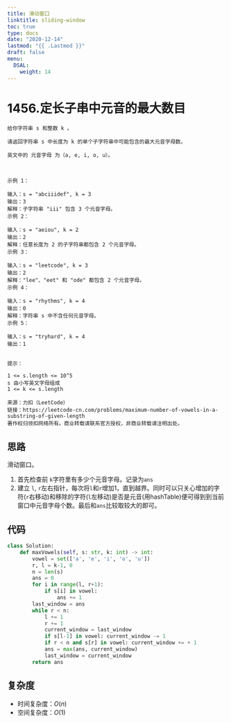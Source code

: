 ```yaml
---
title: 滑动窗口
linktitle: sliding-window
toc: true
type: docs
date: "2020-12-14"
lastmod: "{{ .Lastmod }}"
draft: false
menu:
  DSAL:
    weight: 14
---
```


# 1456.定长子串中元音的最大数目

```
给你字符串 s 和整数 k 。

请返回字符串 s 中长度为 k 的单个子字符串中可能包含的最大元音字母数。

英文中的 元音字母 为（a, e, i, o, u）。

 

示例 1：

输入：s = "abciiidef", k = 3
输出：3
解释：子字符串 "iii" 包含 3 个元音字母。
示例 2：

输入：s = "aeiou", k = 2
输出：2
解释：任意长度为 2 的子字符串都包含 2 个元音字母。
示例 3：

输入：s = "leetcode", k = 3
输出：2
解释："lee"、"eet" 和 "ode" 都包含 2 个元音字母。
示例 4：

输入：s = "rhythms", k = 4
输出：0
解释：字符串 s 中不含任何元音字母。
示例 5：

输入：s = "tryhard", k = 4
输出：1
 

提示：

1 <= s.length <= 10^5
s 由小写英文字母组成
1 <= k <= s.length

来源：力扣（LeetCode）
链接：https://leetcode-cn.com/problems/maximum-number-of-vowels-in-a-substring-of-given-length
著作权归领扣网络所有。商业转载请联系官方授权，非商业转载请注明出处。
```

## 思路

滑动窗口。
1. 首先检查前 `k`字符里有多少个元音字母。记录为`ans`
2. 建立 `l`, `r`左右指针，每次将`l`和`r`增加1，直到越界。同时可以只关心增加的字符(`r`右移动)和移除的字符(`l`左移动)是否是元音(用hashTable)便可得到到当前窗口中元音字母个数。最后和`ans`比较取较大的即可。


## 代码

```python
class Solution:
    def maxVowels(self, s: str, k: int) -> int:
        vowel = set(['a', 'e', 'i', 'o', 'u'])
        r, l = k-1, 0
        n = len(s)
        ans = 0
        for i in range(l, r+1):
            if s[i] in vowel:
                ans += 1
        last_window = ans
        while r < n:
            l += 1
            r += 1
            current_window = last_window
            if s[l-1] in vowel: current_window -= 1
            if r < n and s[r] in vowel: current_window += + 1
            ans = max(ans, current_window)
            last_window = current_window
        return ans
```

## 复杂度

* 时间复杂度：$O(n)$
* 空间复杂度：$O(1)$
